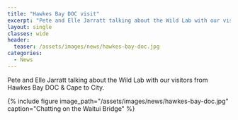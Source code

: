 ```yaml
---
title: "Hawkes Bay DOC visit"
excerpt: "Pete and Elle Jarratt talking about the Wild Lab with our visitors from Hawkes Bay DOC & Cape to City."
layout: single
classes: wide
header:
  teaser: /assets/images/news/hawkes-bay-doc.jpg
categories:
  - News
---
```


Pete and Elle Jarratt talking about the Wild Lab with our visitors from Hawkes Bay DOC & Cape to City.

{% include figure image_path="/assets/images/news/hawkes-bay-doc.jpg" caption="Chatting on the Waitui Bridge" %}
